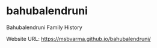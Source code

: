 # bahubalendruni
Bahubalendruni Family History

Website URL: https://msbvarma.github.io/bahubalendruni/

